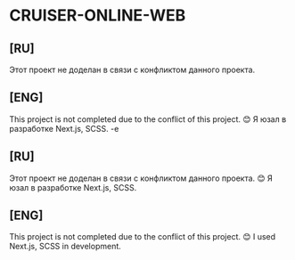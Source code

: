 # CRUISER-ONLINE-WEB

## [RU]
Этот проект не доделан в связи с конфликтом данного проекта.

## [ENG]
This project is not completed due to the conflict of this project.
😊 Я юзал в разработке Next.js, SCSS.
-e 
## [RU]
Этот проект не доделан в связи с конфликтом данного проекта.
😊 Я юзал в разработке Next.js, SCSS.

## [ENG]
This project is not completed due to the conflict of this project.
😊 I used Next.js, SCSS in development.

